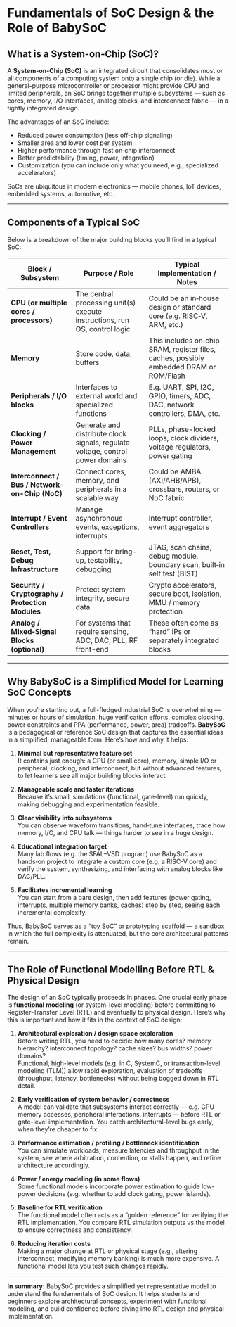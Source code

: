 
# Fundamentals of SoC Design & the Role of BabySoC

## What is a System-on-Chip (SoC)?

A **System-on-Chip (SoC)** is an integrated circuit that consolidates most or all components of a computing system onto a single chip (or die). While a general-purpose microcontroller or processor might provide CPU and limited peripherals, an SoC brings together multiple subsystems — such as cores, memory, I/O interfaces, analog blocks, and interconnect fabric — in a tightly integrated design.

The advantages of an SoC include:

- Reduced power consumption (less off‑chip signaling)  
- Smaller area and lower cost per system  
- Higher performance through fast on‑chip interconnect  
- Better predictability (timing, power, integration)  
- Customization (you can include only what you need, e.g., specialized accelerators)

SoCs are ubiquitous in modern electronics — mobile phones, IoT devices, embedded systems, automotive, etc.

---

## Components of a Typical SoC

Below is a breakdown of the major building blocks you’ll find in a typical SoC:

| Block / Subsystem | Purpose / Role | Typical Implementation / Notes |
|---|---|---|
| **CPU (or multiple cores / processors)** | The central processing unit(s) execute instructions, run OS, control logic | Could be an in‑house design or standard core (e.g. RISC‑V, ARM, etc.) |
| **Memory** | Store code, data, buffers | This includes on‑chip SRAM, register files, caches, possibly embedded DRAM or ROM/Flash |
| **Peripherals / I/O blocks** | Interfaces to external world and specialized functions | E.g. UART, SPI, I2C, GPIO, timers, ADC, DAC, network controllers, DMA, etc. |
| **Clocking / Power Management** | Generate and distribute clock signals, regulate voltage, control power domains | PLLs, phase-locked loops, clock dividers, voltage regulators, power gating |
| **Interconnect / Bus / Network-on-Chip (NoC)** | Connect cores, memory, and peripherals in a scalable way | Could be AMBA (AXI/AHB/APB), crossbars, routers, or NoC fabric |
| **Interrupt / Event Controllers** | Manage asynchronous events, exceptions, interrupts | Interrupt controller, event aggregators |
| **Reset, Test, Debug Infrastructure** | Support for bring-up, testability, debugging | JTAG, scan chains, debug module, boundary scan, built‑in self test (BIST) |
| **Security / Cryptography / Protection Modules** | Protect system integrity, secure data | Crypto accelerators, secure boot, isolation, MMU / memory protection |
| **Analog / Mixed‑Signal Blocks (optional)** | For systems that require sensing, ADC, DAC, PLL, RF front-end | These often come as “hard” IPs or separately integrated blocks |

---

## Why BabySoC is a Simplified Model for Learning SoC Concepts

When you’re starting out, a full-fledged industrial SoC is overwhelming — minutes or hours of simulation, huge verification efforts, complex clocking, power constraints and PPA (performance, power, area) tradeoffs. **BabySoC** is a pedagogical or reference SoC design that captures the essential ideas in a simplified, manageable form. Here’s how and why it helps:

1. **Minimal but representative feature set**  
   It contains just enough: a CPU (or small core), memory, simple I/O or peripheral, clocking, and interconnect, but without advanced features, to let learners see all major building blocks interact.

2. **Manageable scale and faster iterations**  
   Because it’s small, simulations (functional, gate-level) run quickly, making debugging and experimentation feasible.

3. **Clear visibility into subsystems**  
   You can observe waveform transitions, hand‑tune interfaces, trace how memory, I/O, and CPU talk — things harder to see in a huge design.

4. **Educational integration target**  
   Many lab flows (e.g. the SFAL–VSD program) use BabySoC as a hands‑on project to integrate a custom core (e.g. a RISC-V core) and verify the system, synthesizing, and interfacing with analog blocks like DAC/PLL.

5. **Facilitates incremental learning**  
   You can start from a bare design, then add features (power gating, interrupts, multiple memory banks, caches) step by step, seeing each incremental complexity.

Thus, BabySoC serves as a “toy SoC” or prototyping scaffold — a sandbox in which the full complexity is attenuated, but the core architectural patterns remain.

---

## The Role of Functional Modelling Before RTL & Physical Design

The design of an SoC typically proceeds in phases. One crucial early phase is **functional modeling** (or system-level modeling) before committing to Register-Transfer Level (RTL) and eventually to physical design. Here’s why this is important and how it fits in the context of SoC design:

1. **Architectural exploration / design space exploration**  
   Before writing RTL, you need to decide: how many cores? memory hierarchy? interconnect topology? cache sizes? bus widths? power domains?  
   Functional, high-level models (e.g. in C, SystemC, or transaction-level modeling (TLM)) allow rapid exploration, evaluation of tradeoffs (throughput, latency, bottlenecks) without being bogged down in RTL detail.

2. **Early verification of system behavior / correctness**  
   A model can validate that subsystems interact correctly — e.g. CPU memory accesses, peripheral interactions, interrupts — before RTL or gate-level implementation. You catch architectural-level bugs early, when they’re cheaper to fix.

3. **Performance estimation / profiling / bottleneck identification**  
   You can simulate workloads, measure latencies and throughput in the system, see where arbitration, contention, or stalls happen, and refine architecture accordingly.  

4. **Power / energy modeling (in some flows)**  
   Some functional models incorporate power estimation to guide low-power decisions (e.g. whether to add clock gating, power islands).

5. **Baseline for RTL verification**  
   The functional model often acts as a “golden reference” for verifying the RTL implementation. You compare RTL simulation outputs vs the model to ensure correctness and consistency.

6. **Reducing iteration costs**  
   Making a major change at RTL or physical stage (e.g., altering interconnect, modifying memory banking) is much more expensive. A functional model lets you test such changes rapidly.

---

**In summary:** BabySoC provides a simplified yet representative model to understand the fundamentals of SoC design. It helps students and beginners explore architectural concepts, experiment with functional modeling, and build confidence before diving into RTL design and physical implementation.
